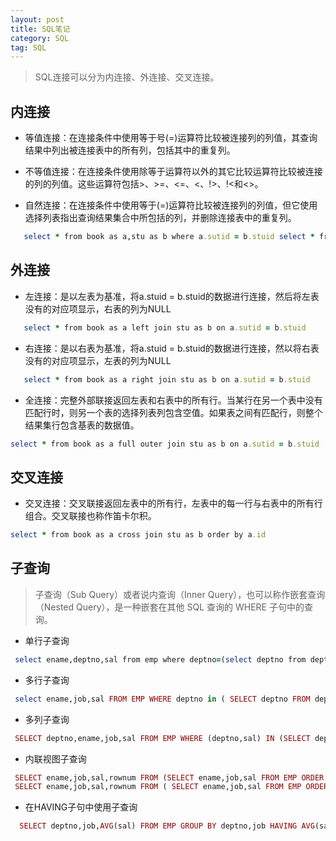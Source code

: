```yaml
---
layout: post
title: SQL笔记
category: SQL
tag: SQL
---
```


> SQL连接可以分为内连接、外连接、交叉连接。

## 内连接

- 等值连接：在连接条件中使用等于号(=)运算符比较被连接列的列值，其查询结果中列出被连接表中的所有列，包括其中的重复列。

- 不等值连接：在连接条件使用除等于运算符以外的其它比较运算符比较被连接的列的列值。这些运算符包括>、>=、<=、<、!>、!<和<>。

- 自然连接：在连接条件中使用等于(=)运算符比较被连接列的列值，但它使用选择列表指出查询结果集合中所包括的列，并删除连接表中的重复列。

```ruby
   select * from book as a,stu as b where a.sutid = b.stuid select * from book as a inner join stu as b on a.sutid = b.stuid
```
## 外连接

- 左连接：是以左表为基准，将a.stuid = b.stuid的数据进行连接，然后将左表没有的对应项显示，右表的列为NULL

```ruby
   select * from book as a left join stu as b on a.sutid = b.stuid
```

- 右连接：是以右表为基准，将a.stuid = b.stuid的数据进行连接，然以将右表没有的对应项显示，左表的列为NULL

```ruby
   select * from book as a right join stu as b on a.sutid = b.stuid
```

- 全连接：完整外部联接返回左表和右表中的所有行。当某行在另一个表中没有匹配行时，则另一个表的选择列表列包含空值。如果表之间有匹配行，则整个结果集行包含基表的数据值。

```ruby
select * from book as a full outer join stu as b on a.sutid = b.stuid
```

## 交叉连接

- 交叉连接：交叉联接返回左表中的所有行，左表中的每一行与右表中的所有行组合。交叉联接也称作笛卡尔积。

```ruby
select * from book as a cross join stu as b order by a.id
```

## 子查询

>子查询（Sub Query）或者说内查询（Inner Query），也可以称作嵌套查询（Nested Query），是一种嵌套在其他 SQL 查询的 WHERE 子句中的查询。

- 单行子查询

```ruby
 select ename,deptno,sal from emp where deptno=(select deptno from dept where loc='NEW YORK')；
```

- 多行子查询

```ruby
 select ename,job,sal FROM EMP WHERE deptno in ( SELECT deptno FROM dept WHERE dname LIKE 'A%')；
```

- 多列子查询

```ruby
 SELECT deptno,ename,job,sal FROM EMP WHERE (deptno,sal) IN (SELECT deptno,MAX(sal) FROM EMP GROUP BY deptno)；
```

- 内联视图子查询

```ruby
 SELECT ename,job,sal,rownum FROM (SELECT ename,job,sal FROM EMP ORDER BY sal)；
 SELECT ename,job,sal,rownum FROM ( SELECT ename,job,sal FROM EMP ORDER BY sal) WHERE rownum<=5；
```

- 在HAVING子句中使用子查询

```ruby
  SELECT deptno,job,AVG(sal) FROM EMP GROUP BY deptno,job HAVING AVG(sal)>(SELECT sal FROM EMP WHERE ename='MARTIN')；
```
